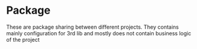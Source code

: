 # Package

These are package sharing between different projects. They contains mainly configuration for 3rd lib and mostly does not contain business logic of the project